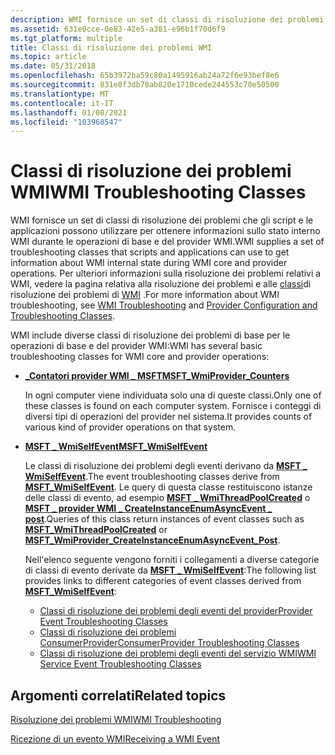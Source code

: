 ```yaml
---
description: WMI fornisce un set di classi di risoluzione dei problemi che gli script e le applicazioni possono utilizzare per ottenere informazioni sullo stato interno WMI durante le operazioni di base e del provider WMI.
ms.assetid: 631e0cce-0e83-42e5-a381-e96b1f70d6f9
ms.tgt_platform: multiple
title: Classi di risoluzione dei problemi WMI
ms.topic: article
ms.date: 05/31/2018
ms.openlocfilehash: 65b3972ba59c80a1495916ab24a72f6e93bef8e6
ms.sourcegitcommit: 831e8f3db78ab820e1710cede244553c70e50500
ms.translationtype: MT
ms.contentlocale: it-IT
ms.lasthandoff: 01/08/2021
ms.locfileid: "103968547"
---
```

# <a name="wmi-troubleshooting-classes"></a><span data-ttu-id="6c6eb-103">Classi di risoluzione dei problemi WMI</span><span class="sxs-lookup"><span data-stu-id="6c6eb-103">WMI Troubleshooting Classes</span></span>

<span data-ttu-id="6c6eb-104">WMI fornisce un set di classi di risoluzione dei problemi che gli script e le applicazioni possono utilizzare per ottenere informazioni sullo stato interno WMI durante le operazioni di base e del provider WMI.</span><span class="sxs-lookup"><span data-stu-id="6c6eb-104">WMI supplies a set of troubleshooting classes that scripts and applications can use to get information about WMI internal state during WMI core and provider operations.</span></span> <span data-ttu-id="6c6eb-105">Per ulteriori informazioni sulla risoluzione dei problemi relativi a WMI, vedere la pagina relativa alla risoluzione dei problemi e alle [classi](provider-configuration-and-troubleshooting-classes.md)di risoluzione dei problemi di [WMI](wmi-troubleshooting.md) .</span><span class="sxs-lookup"><span data-stu-id="6c6eb-105">For more information about WMI troubleshooting, see [WMI Troubleshooting](wmi-troubleshooting.md) and [Provider Configuration and Troubleshooting Classes](provider-configuration-and-troubleshooting-classes.md).</span></span>

<span data-ttu-id="6c6eb-106">WMI include diverse classi di risoluzione dei problemi di base per le operazioni di base e del provider WMI:</span><span class="sxs-lookup"><span data-stu-id="6c6eb-106">WMI has several basic troubleshooting classes for WMI core and provider operations:</span></span>

-   [<span data-ttu-id="6c6eb-107">**\_Contatori provider WMI \_ MSFT**</span><span class="sxs-lookup"><span data-stu-id="6c6eb-107">**MSFT\_WmiProvider\_Counters**</span></span>](/previous-versions/windows/desktop/wmisystemprov/msft-wmiprovider-counters)

    <span data-ttu-id="6c6eb-108">In ogni computer viene individuata solo una di queste classi.</span><span class="sxs-lookup"><span data-stu-id="6c6eb-108">Only one of these classes is found on each computer system.</span></span> <span data-ttu-id="6c6eb-109">Fornisce i conteggi di diversi tipi di operazioni del provider nel sistema.</span><span class="sxs-lookup"><span data-stu-id="6c6eb-109">It provides counts of various kind of provider operations on that system.</span></span>

-   [<span data-ttu-id="6c6eb-110">**MSFT \_ WmiSelfEvent**</span><span class="sxs-lookup"><span data-stu-id="6c6eb-110">**MSFT\_WmiSelfEvent**</span></span>](/previous-versions/windows/desktop/wmisystemprov/msft-wmiselfevent)

    <span data-ttu-id="6c6eb-111">Le classi di risoluzione dei problemi degli eventi derivano da [**MSFT \_ WmiSelfEvent**](/previous-versions/windows/desktop/wmisystemprov/msft-wmiselfevent).</span><span class="sxs-lookup"><span data-stu-id="6c6eb-111">The event troubleshooting classes derive from [**MSFT\_WmiSelfEvent**](/previous-versions/windows/desktop/wmisystemprov/msft-wmiselfevent).</span></span> <span data-ttu-id="6c6eb-112">Le query di questa classe restituiscono istanze delle classi di evento, ad esempio [**MSFT \_ WmiThreadPoolCreated**](/previous-versions/windows/desktop/wmisystemprov/msft-wmithreadpoolcreated) o [**MSFT \_ provider WMI \_ CreateInstanceEnumAsyncEvent \_ post**](/previous-versions/windows/desktop/wmisystemprov/msft-wmiprovider-createinstanceenumasyncevent-post).</span><span class="sxs-lookup"><span data-stu-id="6c6eb-112">Queries of this class return instances of event classes such as [**MSFT\_WmiThreadPoolCreated**](/previous-versions/windows/desktop/wmisystemprov/msft-wmithreadpoolcreated) or [**MSFT\_WmiProvider\_CreateInstanceEnumAsyncEvent\_Post**](/previous-versions/windows/desktop/wmisystemprov/msft-wmiprovider-createinstanceenumasyncevent-post).</span></span>

    <span data-ttu-id="6c6eb-113">Nell'elenco seguente vengono forniti i collegamenti a diverse categorie di classi di evento derivate da [**MSFT \_ WmiSelfEvent**](/previous-versions/windows/desktop/wmisystemprov/msft-wmiselfevent):</span><span class="sxs-lookup"><span data-stu-id="6c6eb-113">The following list provides links to different categories of event classes derived from [**MSFT\_WmiSelfEvent**](/previous-versions/windows/desktop/wmisystemprov/msft-wmiselfevent):</span></span>

    -   [<span data-ttu-id="6c6eb-114">Classi di risoluzione dei problemi degli eventi del provider</span><span class="sxs-lookup"><span data-stu-id="6c6eb-114">Provider Event Troubleshooting Classes</span></span>](provider-event-troubleshooting-classes.md)
    -   [<span data-ttu-id="6c6eb-115">Classi di risoluzione dei problemi ConsumerProvider</span><span class="sxs-lookup"><span data-stu-id="6c6eb-115">ConsumerProvider Troubleshooting Classes</span></span>](consumerprovider-troubleshooting-classes.md)
    -   [<span data-ttu-id="6c6eb-116">Classi di risoluzione dei problemi degli eventi del servizio WMI</span><span class="sxs-lookup"><span data-stu-id="6c6eb-116">WMI Service Event Troubleshooting Classes</span></span>](wmi-service-event-troubleshooting-classes.md)

## <a name="related-topics"></a><span data-ttu-id="6c6eb-117">Argomenti correlati</span><span class="sxs-lookup"><span data-stu-id="6c6eb-117">Related topics</span></span>

<dl> <dt>

[<span data-ttu-id="6c6eb-118">Risoluzione dei problemi WMI</span><span class="sxs-lookup"><span data-stu-id="6c6eb-118">WMI Troubleshooting</span></span>](wmi-troubleshooting.md)
</dt> <dt>

[<span data-ttu-id="6c6eb-119">Ricezione di un evento WMI</span><span class="sxs-lookup"><span data-stu-id="6c6eb-119">Receiving a WMI Event</span></span>](receiving-a-wmi-event.md)
</dt> </dl>

 

 
